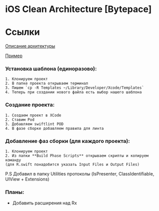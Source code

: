 # iOS Clean Architecture [Bytepace]

# Ссылки
[Описание архитектуры](https://github.com/BytePace/Clean-Architecture-BP/blob/master/Bytepace%20Architecture.md)

[Пример](https://github.com/BytePace/Clean-Architecture-BP/tree/master/CA-Github-Example)

### Установка шаблона (единоразово):
    1. Клонируем проект
    2. В папке проекта открываем терминал
    3. Пишем `cp -R Templates ~/Library/Developer/Xcode/Templates`
    4. Теперь при создании нового файла есть выбор нашего шаблона

### Создание проекта:
    1. Создаем проект в XCode
    2. Ставим Pod
    3. Добавляем swiftlint POD
    4. В фазе сборке добавляем правила для линта

### Добавление фаз сборки (для каждого проекта):
    1. Клонируем проект
    2. Из папки **Build Phase Scripts** открываем скрипты и копируем команду 
    (для R.swift понадобится указать Input Files и Output Files)

P.S Добавил в папку Utilities протоколы (IsPresenter, ClassIdentifiable, UIView + Extensions) 

### Планы: 
- Добавить расширения над Rx
